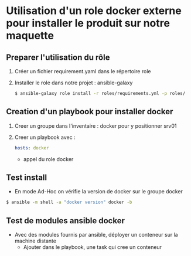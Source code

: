 # Utilisation d'un role docker externe pour installer le produit sur notre maquette

## Preparer l'utilisation du rôle

1. Créer un fichier requirement.yaml dans le répertoire role
2. Installer le role dans notre projet : ansible-galaxy

   ```bash
   $ ansible-galaxy role install -r roles/requirements.yml -p roles/
   ```

## Creation d'un playbook pour installer docker

1. Creer un groupe dans l'inventaire : docker pour y positionner srv01

2. Creer un playbook avec :

    ```yaml
    hosts: docker
    ```

    - appel du role docker

## Test install 

- En mode Ad-Hoc on vérifie la version de docker sur le groupe docker 

```bash
$ ansible -m shell -a "docker version" docker -b
```


## Test de modules ansible docker 

- Avec des modules fournis par ansible, déployer un conteneur sur la machine distante
  - Ajouter dans le playbook, une task qui cree un conteneur